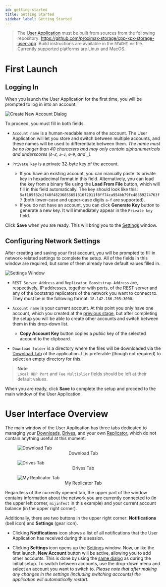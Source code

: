 ```yaml
---
id: getting-started
title: Getting Started
sidebar_label: Getting Started
---
```


> The [User Application](./overview.md) must be built from sources from the following repository: https://github.com/proximax-storage/cpp-xpx-storage-user-app. Build instructions are available in the `README.md` file. Currently supported platforms are Linux and MacOS.


# First Launch

## Logging In

When you launch the User Application for the first time, you will be prompted to log in into an account:

![Create New Account Dialog](/img/storage/storage_user_app/account_dialog.png)

To proceed, you must fill in both fields.

- `Account name` is a human-readable name of the account. The User Application will let you store and switch between multiple accounts, and these names will be used to differentiate between them. *The name must be no longer than 40 characters and may only contain alphanumericals and underscores (`A–Z`, `a–z`, `0–9`, and `_`).*

- `Private key` is a private 32-byte key of the account.
    - If you have an existing account, you can manually paste its private key in hexadecimal format in this field. Alternatively, you can load the key from a binary file using the **Load From File** button, which will fill in this field automatically. The key should look like this: `5af109f82c2f48f48236855651816f2911f8ff74ca954bb79fc48359274763f7` (both lower-case and upper-case digits `a-f` are supported).
    - If you do not have an account, you can click **Generate Key** button to generate a new key. It will immediately appear in the `Private key` field.

Click **Save** when you are ready. This will bring you to the [Settings](#configuring-network-settings) window.

## Configuring Network Settings

After creating and saving your first account, you will be prompted to fill in network-related settings to complete the setup. All of the fields in this window are required, but some of them already have default values filled in.

![Settings Window](/img/storage/storage_user_app/settings_dialog.png)

- `REST Server Address` and `Replicator Booststrap Address` are, respectively, IP addresses, together with ports, of the REST server and any of the bootstrap replicators of the network you want to connect to. They must be in the following format: `18.142.186.205:3000`.

- `Account name` is your current account. At this point you only have one account, which you created at the [previous stage](#logging-in), but after completing the setup you will be able to create other accounts and switch between them in this drop-down list.
    - **Copy Account Key** button copies a *public* key of the selected account to the clipboard.

- `Download folder` is a directory where the files will be downloaded via the [Download Tab](./downloading_data.md) of the application. It is preferable (though not required) to select an empty directory for this.

> **Note**\
`Local UDP Port` and `Fee Multiplier` fields should be left at their default values.

When you are ready, click **Save** to complete the setup and proceed to the main window of the User Application.


# User Interface Overview

The main window of the User Application has three tabs dedicated to managing your [Downloads](./downloading_data.md), [Drives](./managing_drives.md), and your own [Replicator](../built_in_features/replicator.md), which do not contain anything useful at this moment:

<figure>
  <img src="/img/storage/storage_user_app/main_window_download.png" alt="Download Tab">
  <figcaption align="center">Download Tab</figcaption>
</figure>
<figure>
  <img src="/img/storage/storage_user_app/main_window_drives.png" alt="Drives Tab">
  <figcaption align="center">Drives Tab</figcaption>
</figure>
<figure>
  <img src="/img/storage/storage_user_app/main_window_my_replicator.png" alt="My Replicator Tab">
  <figcaption align="center">My Replicator Tab</figcaption>
</figure>

Regardless of the currently opened tab, the upper part of the window contains information about the network you are currently connected to (in the upper left corner, `mijinTest` in this example) and your current account balance (in the upper right corner).

Additionally, there are two buttons in the upper right corner: **Notifications** (bell icon) and **Settings** (gear icon).

- Clicking **Notifications** icon shows a list of all notifications that the User Application has received during this session.

- Clicking **Settings** icon opens up the [Settings](#configuring-network-settings) window. Now, unlike the first launch, **New Account** button will be active, allowing you to add other accounts. This is done by using the [same dialog](#logging-in) as during the initial setup. To switch  between accounts, use the drop-down menu and select an account you want to switch to. *Please note that after making any changes in the settings (including switching accounts) the application will automatically restart.*

